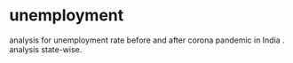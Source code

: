 # unemployment
analysis for unemployment rate before and after corona pandemic  in India . analysis state-wise.

